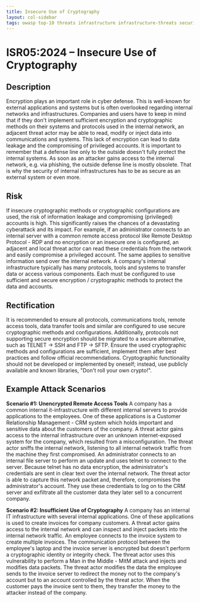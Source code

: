 ```yaml
---
title: Insecure Use of Cryptography
layout: col-sidebar
tags: owasp top-10 threats infrastructure infrastructure-threats security risks infrastructure-security-risks insecure use of cryptography isr05
---
```


# ISR05:2024 – Insecure Use of Cryptography

## Description
Encryption plays an important role in cyber defense.
This is well-known for external applications and systems but is often overlooked regarding internal networks and infrastructures.
Companies and users have to keep in mind that if they don't implement sufficient encryption and cryptographic methods on their systems and protocols used in the internal network, an adjacent threat actor may be able to read, modify or inject data into communications and systems. This lack of encryption can lead to data leakage and the compromising of privileged accounts.
It is important to remember that a defense line only to the outside doesn't fully protect the internal systems. As soon as an attacker gains access to the internal network, e.g. via phishing, the outside defense line is mostly obsolete. That is why the security of internal infrastructures has to be as secure as an external system or even more.


## Risk
If insecure cryptographic methods or cryptographic configurations are used, the risk of information leakage and compromising (privileged) accounts is high.
This significantly raises the chances of a devastating cyberattack and its impact. For example, if an administrator connects to an internal server with a common remote access protocol like Remote Desktop Protocol - RDP and no encryption or an insecure one is configured, an adjacent and local threat actor can read these credentials from the network and easily compromise a privileged account.
The same applies to sensitive information send over the internal network. A company's internal infrastructure typically has many protocols, tools and systems to transfer data or access various components. Each must be configured to use sufficient and secure encryption / cryptographic methods to protect the data and accounts.


## Rectification
It is recommended to ensure all protocols, communications tools, remote access tools, data transfer tools and similar are configured to use secure cryptographic methods and configurations.
Additionally, protocols not supporting secure encryption should be migrated to a secure alternative, such as TELNET -> SSH and FTP -> SFTP.
Ensure the used cryptographic methods and configurations are sufficient, implement them after best practices and follow official recommendations.
Cryptographic functionality should not be developed or implemented by oneself; instead, use publicly available and known libraries, "Don't roll your own crypto!".


## Example Attack Scenarios
**Scenario #1: Unencrypted Remote Access Tools**
A company has a common internal it-infrastructure with different internal servers to provide applications to the employees. One of these applications is a Customer Relationship Management - CRM system which holds important and sensitive data about the customers of the company.
A threat actor gains access to the internal infrastructure over an unknown internet-exposed system for the company, which resulted from a misconfiguration.
The threat actor sniffs the internal network, listening to all internal network traffic from the machine they first compromised.
An administrator connects to an internal file server to perform an update and uses telnet to connect to the server.
Because telnet has no data encryption, the administrator's credentials are sent in clear text over the internal network.
The threat actor is able to capture this network packet and, therefore, compromises the administrator's account.
They use these credentials to log on to the CRM server and exfiltrate all the customer data they later sell to a concurrent company.

**Scenario #2: Insufficient Use of Cryptography**
A company has an internal IT infrastructure with several internal applications.
One of these applications is used to create invoices for company customers.
A threat actor gains access to the internal network and can inspect and inject packets into the internal network traffic.
An employee connects to the invoice system to create multiple invoices.
The communication protocol between the employee's laptop and the invoice server is encrypted but doesn't perform a cryptographic identity or integrity check.
The threat actor uses this vulnerability to perform a Man in the Middle - MitM attack and injects and modifies data packets.
The threat actor modifies the data the employee sends to the invoice server to redirect the money not to the company's account but to an account controlled by the threat actor.
When the customer pays the invoice sent to them, they transfer the money to the attacker instead of the company.
